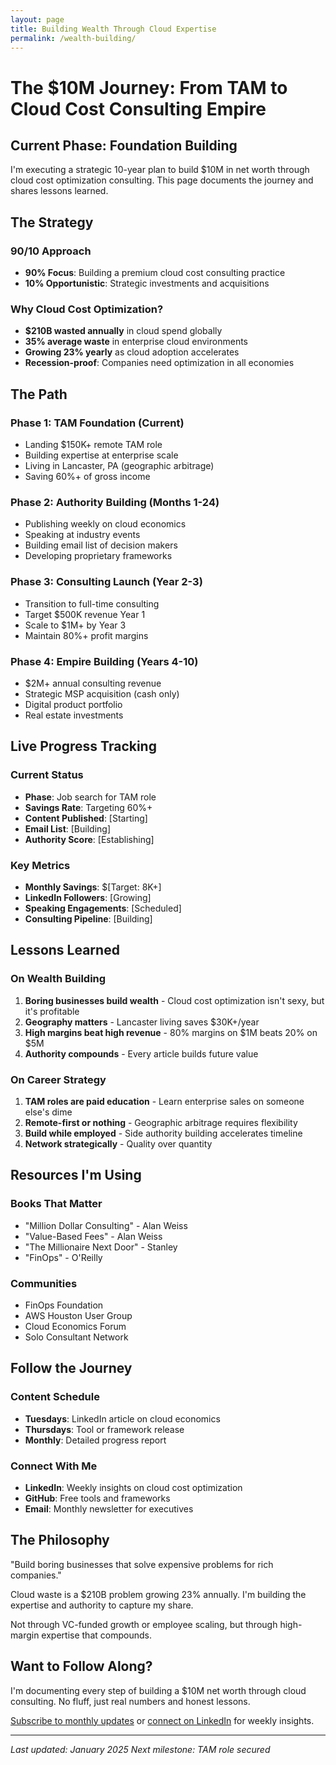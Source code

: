 ```yaml
---
layout: page
title: Building Wealth Through Cloud Expertise
permalink: /wealth-building/
---
```


# The $10M Journey: From TAM to Cloud Cost Consulting Empire

## Current Phase: Foundation Building

I'm executing a strategic 10-year plan to build $10M in net worth through cloud cost optimization consulting. This page documents the journey and shares lessons learned.

## The Strategy

### 90/10 Approach
- **90% Focus**: Building a premium cloud cost consulting practice
- **10% Opportunistic**: Strategic investments and acquisitions

### Why Cloud Cost Optimization?
- **$210B wasted annually** in cloud spend globally
- **35% average waste** in enterprise cloud environments  
- **Growing 23% yearly** as cloud adoption accelerates
- **Recession-proof**: Companies need optimization in all economies

## The Path

### Phase 1: TAM Foundation (Current)
- Landing $150K+ remote TAM role
- Building expertise at enterprise scale
- Living in Lancaster, PA (geographic arbitrage)
- Saving 60%+ of gross income

### Phase 2: Authority Building (Months 1-24)
- Publishing weekly on cloud economics
- Speaking at industry events
- Building email list of decision makers
- Developing proprietary frameworks

### Phase 3: Consulting Launch (Year 2-3)
- Transition to full-time consulting
- Target $500K revenue Year 1
- Scale to $1M+ by Year 3
- Maintain 80%+ profit margins

### Phase 4: Empire Building (Years 4-10)
- $2M+ annual consulting revenue
- Strategic MSP acquisition (cash only)
- Digital product portfolio
- Real estate investments

## Live Progress Tracking

### Current Status
- **Phase**: Job search for TAM role
- **Savings Rate**: Targeting 60%+
- **Content Published**: [Starting]
- **Email List**: [Building]
- **Authority Score**: [Establishing]

### Key Metrics
- **Monthly Savings**: $[Target: 8K+]
- **LinkedIn Followers**: [Growing]
- **Speaking Engagements**: [Scheduled]
- **Consulting Pipeline**: [Building]

## Lessons Learned

### On Wealth Building
1. **Boring businesses build wealth** - Cloud cost optimization isn't sexy, but it's profitable
2. **Geography matters** - Lancaster living saves $30K+/year
3. **High margins beat high revenue** - 80% margins on $1M beats 20% on $5M
4. **Authority compounds** - Every article builds future value

### On Career Strategy
1. **TAM roles are paid education** - Learn enterprise sales on someone else's dime
2. **Remote-first or nothing** - Geographic arbitrage requires flexibility
3. **Build while employed** - Side authority building accelerates timeline
4. **Network strategically** - Quality over quantity

## Resources I'm Using

### Books That Matter
- "Million Dollar Consulting" - Alan Weiss
- "Value-Based Fees" - Alan Weiss
- "The Millionaire Next Door" - Stanley
- "FinOps" - O'Reilly

### Communities
- FinOps Foundation
- AWS Houston User Group
- Cloud Economics Forum
- Solo Consultant Network

## Follow the Journey

### Content Schedule
- **Tuesdays**: LinkedIn article on cloud economics
- **Thursdays**: Tool or framework release
- **Monthly**: Detailed progress report

### Connect With Me
- **LinkedIn**: Weekly insights on cloud cost optimization
- **GitHub**: Free tools and frameworks
- **Email**: Monthly newsletter for executives

## The Philosophy

"Build boring businesses that solve expensive problems for rich companies."

Cloud waste is a $210B problem growing 23% annually. I'm building the expertise and authority to capture my share.

Not through VC-funded growth or employee scaling, but through high-margin expertise that compounds.

## Want to Follow Along?

I'm documenting every step of building a $10M net worth through cloud consulting. No fluff, just real numbers and honest lessons.

[Subscribe to monthly updates](/newsletter) or [connect on LinkedIn](https://linkedin.com/in/joshuamichaelhall) for weekly insights.

---

*Last updated: January 2025*
*Next milestone: TAM role secured*